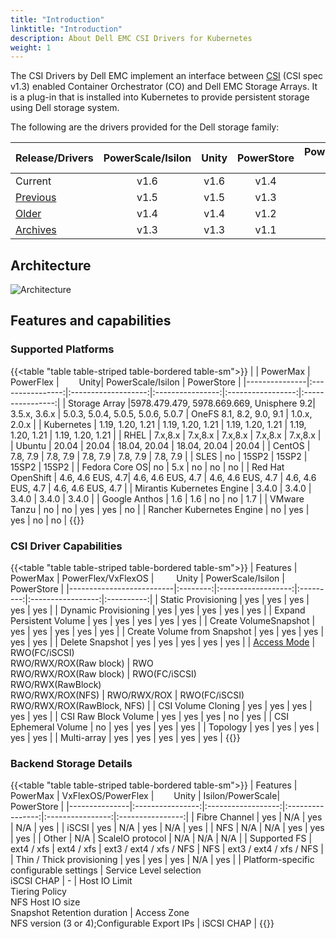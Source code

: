 ```yaml
---
title: "Introduction"
linktitle: "Introduction"
description: About Dell EMC CSI Drivers for Kubernetes
weight: 1
---
```


The CSI Drivers by Dell EMC implement an interface between [CSI](https://kubernetes-csi.github.io/docs/) (CSI spec v1.3) enabled Container Orchestrator (CO) and Dell EMC Storage Arrays. It is a plug-in that is installed into Kubernetes to provide persistent storage using Dell storage system.

The following are the drivers provided for the Dell storage family:

| Release/Drivers | PowerScale/Isilon | Unity | PowerStore | PowerFlex/VxFlex OS | PowerMax |
| - | :-: | :-: | :-: | :-: | :-: |
| Current | v1.6  | v1.6 | v1.4 | v1.5 | v1.7 |
| [Previous](../../v1/) | v1.5 |  v1.5 | v1.3 | v1.4 | v1.6 |
| [Older](../../v2/) | v1.4 |  v1.4 | v1.2 | v1.3 | v1.5 |
| [Archives](../archives/) | v1.3 |  v1.3 | v1.1| v1.2 | v1.4 |


## Architecture

![Architecture](Architecture_Diagram.png)

## Features and capabilities

### Supported Platforms
{{<table "table table-striped table-bordered table-sm">}}
|               | PowerMax         | PowerFlex |&emsp;&emsp; Unity| PowerScale/Isilon |    PowerStore    |
|---------------|:----------------:|:-------------------:|:----------------:|:-----------------:|:----------------:|
| Storage Array |5978.479.479, 5978.669.669, Unisphere 9.2|    3.5.x, 3.6.x    | 5.0.3, 5.0.4, 5.0.5, 5.0.6, 5.0.7 | OneFS 8.1, 8.2, 9.0, 9.1 | 1.0.x, 2.0.x |
| Kubernetes    | 1.19, 1.20, 1.21 |   1.19, 1.20, 1.21   |  1.19, 1.20, 1.21 |   1.19, 1.20, 1.21  | 1.19, 1.20, 1.21 |
| RHEL          |     7.x,8.x      |     7.x,8.x         |     7.x,8.x      |     7.x,8.x       |     7.x,8.x      |
| Ubuntu        |       20.04      |       20.04         |       18.04, 20.04      |        18.04, 20.04      |          20.04     |
| CentOS        |     7.8, 7.9     |      7.8, 7.9       |     7.8, 7.9     |      7.8, 7.9     |     7.8, 7.9     |
| SLES          |        no        |        15SP2        |       15SP2      |         15SP2     |       15SP2      |
| Fedora Core OS|        no        |         5.x       |        no        |         no        |        no        |
| Red Hat OpenShift     | 4.6, 4.6 EUS, 4.7|       4.6, 4.6 EUS, 4.7      |    4.6, 4.6 EUS, 4.7     |   4.6, 4.6 EUS, 4.7   |  4.6, 4.6 EUS, 4.7 |
| Mirantis Kubernetes Engine      |       3.4.0      |        3.4.0        |       3.4.0      |        3.4.0      |        3.4.0     |
| Google Anthos |        1.6       |          1.6        |        no        |         no        |        1.7       |
| VMware Tanzu  |        no        |          no         |        yes       |         yes       |       no         |
| Rancher Kubernetes Engine           |        no        |          yes         |        yes       |         no       |       no         |
{{</table>}}
### CSI Driver Capabilities
{{<table "table table-striped table-bordered table-sm">}}
| Features                 | PowerMax | PowerFlex/VxFlexOS | &emsp;&emsp; Unity  | PowerScale/Isilon | PowerStore |
|--------------------------|:--------:|:------------------:|:---------:|:-----------------:|:----------:|
| Static Provisioning      | yes      | yes                | yes   | yes               | yes        |
| Dynamic Provisioning     | yes      | yes                | yes   | yes               | yes        |
| Expand Persistent Volume | yes      | yes                | yes   | yes               | yes        |
| Create VolumeSnapshot    | yes      | yes                | yes   | yes               | yes        |
| Create Volume from Snapshot | yes   | yes                | yes   | yes               | yes        |
| Delete Snapshot          | yes      | yes                | yes   | yes               | yes        |
| [Access Mode](https://kubernetes.io/docs/concepts/storage/persistent-volumes/#access-modes)         | RWO(FC/iSCSI)<br>RWO/RWX/ROX(Raw block) | RWO<br>RWO/RWX/ROX(Raw block) | RWO(FC/iSCSI)<br>RWO/RWX(RawBlock)<br>RWO/RWX/ROX(NFS) | RWO/RWX/ROX | RWO(FC/iSCSI)<br>RWO/RWX/ROX(RawBlock, NFS) |
| CSI Volume Cloning       | yes      | yes                | yes   | yes               | yes        |
| CSI Raw Block Volume     | yes      | yes                | yes   | no                | yes        |
| CSI Ephemeral Volume     | no       | yes                | yes   | yes               | yes        |
| Topology                 | yes      | yes                | yes   | yes               | yes        |
| Multi-array              | yes  | yes  | yes | yes | yes     |
{{</table>}}
### Backend Storage Details
{{<table "table table-striped table-bordered table-sm">}}
| Features      | PowerMax         | VxFlexOS/PowerFlex | &emsp;&emsp;Unity | Isilon/PowerScale| PowerStore       |
|---------------|:----------------:|:------------------:|:----------------:|:----------------:|:----------------:|
| Fibre Channel | yes              | N/A                | yes              | N/A              | yes              |
| iSCSI         | yes              | N/A                | yes              | N/A              | yes              |
| NFS           | N/A              | N/A                | yes              | yes              | yes              |
| Other         | N/A              | ScaleIO protocol   | N/A              | N/A              | N/A              |
| Supported FS  | ext4 / xfs       | ext4 / xfs         | ext3 / ext4 / xfs / NFS | NFS       | ext3 / ext4 / xfs / NFS       |
| Thin / Thick provisioning | yes  | yes                | yes              | N/A              | yes              |
| Platform-specific configurable settings | Service Level selection<br>iSCSI CHAP | - | Host IO Limit<br>Tiering Policy<br>NFS Host IO size<br>Snapshot Retention duration | Access Zone<br>NFS version (3 or 4);Configurable Export IPs | iSCSI CHAP |
{{</table>}}


